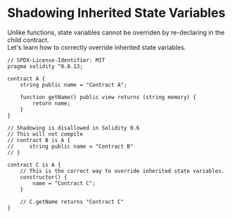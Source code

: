 # Shadowing Inherited State Variables  
Unlike functions, state variables cannot be overriden by re-declaring in the child contract.  
Let's learn how to correctly override inherited state variables.  
```
// SPDX-License-Identifier: MIT
pragma solidity ^0.8.13;

contract A {
	string public name = "Contract A";

	function getName() public view returns (string memory) {
		return name;
	}
}

// Shadowing is disallowed in Solidity 0.6
// This will not compile
// contract B is A {
//     string public name = "Contract B"
// }

contract C is A {
	// This is the correct way to override inherited state variables.
	constructor() {
		name = "Contract C";
	}

	// C.getName returns "Contract C"
}
```